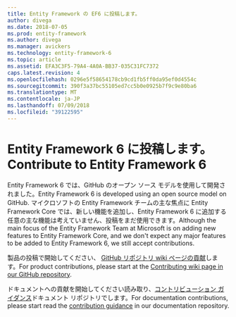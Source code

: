 ```yaml
---
title: Entity Framework の EF6 に投稿します。
author: divega
ms.date: 2018-07-05
ms.prod: entity-framework
ms.author: divega
ms.manager: avickers
ms.technology: entity-framework-6
ms.topic: article
ms.assetid: EFA3C3F5-79A4-4A0A-BB37-035C31FC7372
caps.latest.revision: 4
ms.openlocfilehash: 0296e5f58654178cb9cd1fb5ff0da95ef0d4554c
ms.sourcegitcommit: 390f3a37bc55105ed7cc5b0e0925b7f9c9e80ba6
ms.translationtype: MT
ms.contentlocale: ja-JP
ms.lasthandoff: 07/09/2018
ms.locfileid: "39122595"
---
```

# <a name="contribute-to-entity-framework-6"></a><span data-ttu-id="ab3b5-102">Entity Framework 6 に投稿します。</span><span class="sxs-lookup"><span data-stu-id="ab3b5-102">Contribute to Entity Framework 6</span></span>
<span data-ttu-id="ab3b5-103">Entity Framework 6 では、GitHub のオープン ソース モデルを使用して開発されました。</span><span class="sxs-lookup"><span data-stu-id="ab3b5-103">Entity Framework 6 is developed using an open source model on GitHub.</span></span> <span data-ttu-id="ab3b5-104">マイクロソフトの Entity Framework チームの主な焦点に Entity Framework Core では、新しい機能を追加し、Entity Framework 6 に追加する任意の主な機能は考えていません、投稿をまだ使用できます。</span><span class="sxs-lookup"><span data-stu-id="ab3b5-104">Although the main focus of the Entity Framework Team at Microsoft is on adding new features to Entity Framework Core, and we don't expect any major features to be added to Entity Framework 6, we still accept contributions.</span></span>

<span data-ttu-id="ab3b5-105">製品の投稿で開始してください、 [GitHub リポジトリ wiki ページの貢献](https://github.com/aspnet/EntityFramework6/wiki/Contributing)します。</span><span class="sxs-lookup"><span data-stu-id="ab3b5-105">For product contributions, please start at the [Contributing wiki page in our GitHub repository](https://github.com/aspnet/EntityFramework6/wiki/Contributing).</span></span>

<span data-ttu-id="ab3b5-106">ドキュメントへの貢献を開始してください読み取り、[コントリビューション ガイダンス](https://github.com/aspnet/EntityFramework.Docs/blob/master/CONTRIBUTING.md)ドキュメント リポジトリでします。</span><span class="sxs-lookup"><span data-stu-id="ab3b5-106">For documentation contributions, please start read the [contribution guidance](https://github.com/aspnet/EntityFramework.Docs/blob/master/CONTRIBUTING.md) in our documentation repository.</span></span>
